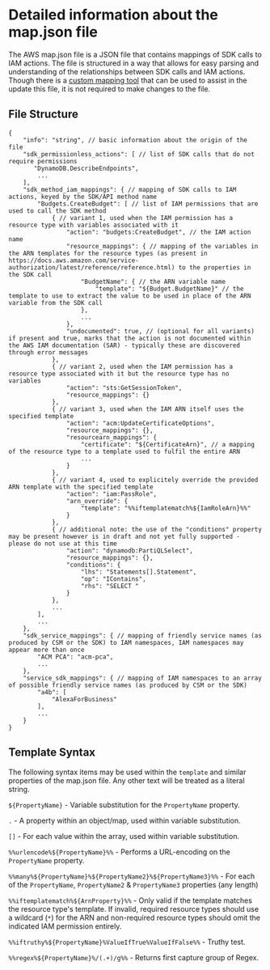 # Detailed information about the map.json file

The AWS map.json file is a JSON file that contains mappings of SDK calls to IAM actions. The file is structured in a way that allows for easy parsing and understanding of the relationships between SDK calls and IAM actions. Though there is a [custom mapping tool](https://iann0036.github.io/iam-dataset/util/index.html#) that can be used to assist in the update this file, it is not required to make changes to the file.

## File Structure

```jsonc
{
    "info": "string", // basic information about the origin of the file
    "sdk_permissionless_actions": [ // list of SDK calls that do not require permissions
       "DynamoDB.DescribeEndpoints",
        ...
    ],
    "sdk_method_iam_mappings": { // mapping of SDK calls to IAM actions, keyed by the SDK/API method name
        "Budgets.CreateBudget": [ // list of IAM permissions that are used to call the SDK method
            { // variant 1, used when the IAM permission has a resource type with variables associated with it
                "action": "budgets:CreateBudget", // the IAM action name
                "resource_mappings": { // mapping of the variables in the ARN templates for the resource types (as present in https://docs.aws.amazon.com/service-authorization/latest/reference/reference.html) to the properties in the SDK call
                    "BudgetName": { // the ARN variable name
                        "template": "${Budget.BudgetName}" // the template to use to extract the value to be used in place of the ARN variable from the SDK call
                    },
                    ...
                },
                "undocumented": true, // (optional for all variants) if present and true, marks that the action is not documented within the AWS IAM documentation (SAR) - typically these are discovered through error messages
            },
            { // variant 2, used when the IAM permission has a resource type associated with it but the resource type has no variables
                "action": "sts:GetSessionToken",
                "resource_mappings": {}
            },
            { // variant 3, used when the IAM ARN itself uses the specified template
                "action": "acm:UpdateCertificateOptions",
                "resource_mappings": {},
                "resourcearn_mappings": {
                    "certificate": "${CertificateArn}", // a mapping of the resource type to a template used to fulfil the entire ARN
                    ...
                }
            },
            { // variant 4, used to explicitely override the provided ARN template with the specified template
                "action": "iam:PassRole",
                "arn_override": {
                    "template": "%%iftemplatematch%${IamRoleArn}%%"
                }
            },
            { // additional note: the use of the "conditions" property may be present however is in draft and not yet fully supported - please do not use at this time
                "action": "dynamodb:PartiQLSelect",
                "resource_mappings": {},
                "conditions": {
                    "lhs": "Statements[].Statement",
                    "op": "IContains",
                    "rhs": "SELECT "
                }
            },
            ...
        ],
        ... 
    },
    "sdk_service_mappings": { // mapping of friendly service names (as produced by CSM or the SDK) to IAM namespaces, IAM namespaces may appear more than once
        "ACM PCA": "acm-pca",
        ...
    },
    "service_sdk_mappings": { // mapping of IAM namespaces to an array of possible friendly service names (as produced by CSM or the SDK)
        "a4b": [
            "AlexaForBusiness"
        ],
        ...
    }
}
```

## Template Syntax

The following syntax items may be used within the `template` and similar properties of the map.json file. Any other text will be treated as a literal string.

`${PropertyName}` - Variable substitution for the `PropertyName` property.

`.` - A property within an object/map, used within variable substitution.

`[]` - For each value within the array, used within variable substitution.

`%%urlencode%${PropertyName}%%` - Performs a URL-encoding on the `PropertyName` property.

`%%many%${PropertyName}%${PropertyName2}%${PropertyName3}%%` - For each of the `PropertyName`, `PropertyName2` & `PropertyName3` properties (any length)

`%%iftemplatematch%${ArnProperty}%%` - Only valid if the template matches the resource type's template. If invalid, required resource types should use a wildcard (`*`) for the ARN and non-required resource types should omit the indicated IAM permission entirely.

`%%iftruthy%${PropertyName}%ValueIfTrue%ValueIfFalse%%` - Truthy test.

`%%regex%${PropertyName}%/(.+)/g%%` - Returns first capture group of Regex.
